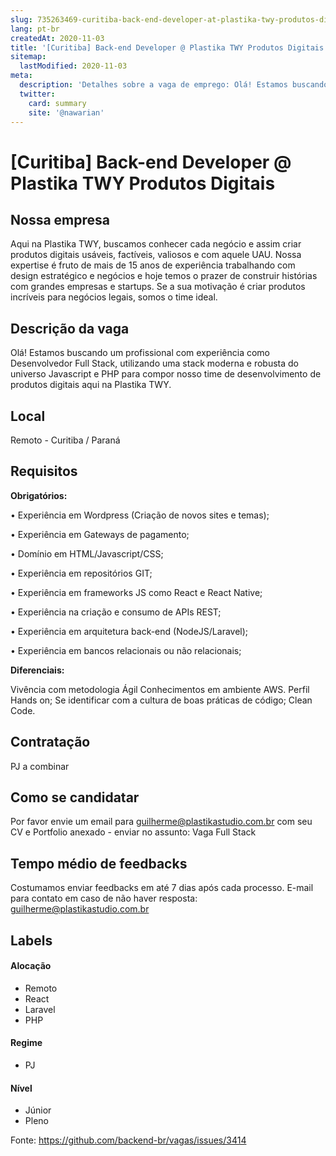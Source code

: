 ```yaml
---
slug: 735263469-curitiba-back-end-developer-at-plastika-twy-produtos-digitais
lang: pt-br
createdAt: 2020-11-03
title: '[Curitiba] Back-end Developer @ Plastika TWY Produtos Digitais - Vaga de Emprego'
sitemap:
  lastModified: 2020-11-03
meta:
  description: 'Detalhes sobre a vaga de emprego: Olá! Estamos buscando um profissional com experiência como Desenvolvedor Full Stack, utilizando uma stack moderna e robusta do universo Javascript e PHP para compor nosso time de desenvolvimento de produtos digitais aqui na Plastika TWY.'
  twitter:
    card: summary
    site: '@nawarian'
---
```


# [Curitiba] Back-end Developer @ Plastika TWY Produtos Digitais

<!--
==================================================
Caso a vaga for remoto durante a pandemia informar no texto "Remoto durante o covid"
==================================================
-->
<!-- 
==================================================
POR FAVOR, SÓ POSTE SE A VAGA FOR PARA BACK-END!

Não faça distinção de gênero no título da vaga.

Use: "Back-End Developer" ao invés de 
"Desenvolvedor Back-End" \o/

Exemplo: `[São Paulo] Back-End Developer @ NOME DA EMPRESA`
==================================================
-->
<!--
==================================================
Caso a vaga for remoto durante a pandemia deixar a linha abaixo
==================================================
-->


## Nossa empresa

Aqui na Plastika TWY, buscamos conhecer cada negócio e assim criar produtos digitais usáveis, factíveis, valiosos e com aquele UAU.  Nossa expertise é fruto de mais de 15 anos de experiência trabalhando com design estratégico e negócios e hoje temos o prazer de construir histórias com grandes empresas e startups. Se a sua motivação é criar produtos incríveis para negócios legais, somos o time ideal.

## Descrição da vaga

Olá! Estamos buscando um profissional com experiência como Desenvolvedor Full Stack, utilizando uma stack moderna e robusta do universo Javascript e PHP para compor nosso time de desenvolvimento de produtos digitais aqui na Plastika TWY.  

## Local

Remoto - Curitiba / Paraná

## Requisitos

**Obrigatórios:**

• Experiência em Wordpress (Criação de novos sites e temas);

 • Experiência em Gateways de pagamento; 

• Domínio em HTML/Javascript/CSS;

• Experiência em repositórios GIT;

• Experiência em frameworks JS como React e React Native;

• Experiência na criação e consumo de APIs REST;

• Experiência em arquitetura back-end (NodeJS/Laravel);

• Experiência em bancos relacionais ou não relacionais;


**Diferenciais:**

Vivência com metodologia Ágil 
Conhecimentos em ambiente AWS.
Perfil Hands on;
Se identificar com a cultura de boas práticas de código;
Clean Code.

## Contratação

PJ a combinar

## Como se candidatar

Por favor envie um email para guilherme@plastikastudio.com.br com seu CV e Portfolio anexado - enviar no assunto: Vaga Full Stack 

## Tempo médio de feedbacks

Costumamos enviar feedbacks em até 7 dias após cada processo.
E-mail para contato em caso de não haver resposta: guilherme@plastikastudio.com.br

## Labels
<!-- retire os labels que não fazem sentido à vaga -->

#### Alocação

- Remoto
- React
- Laravel
- PHP

#### Regime

- PJ

#### Nível
- Júnior
- Pleno





Fonte: https://github.com/backend-br/vagas/issues/3414
